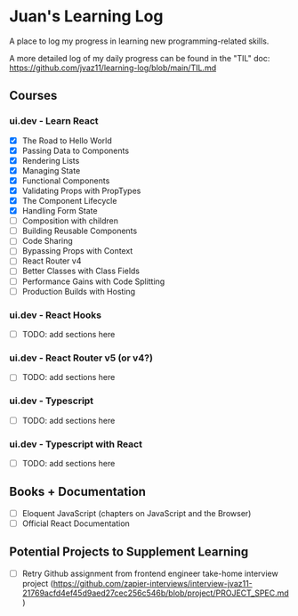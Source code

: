 # Juan's Learning Log
A place to log my progress in learning new programming-related skills.

A more detailed log of my daily progress can be found in the "TIL" doc: https://github.com/jvaz11/learning-log/blob/main/TIL.md

## Courses

### ui.dev - Learn React

- [x] The Road to Hello World
- [x] Passing Data to Components
- [x] Rendering Lists
- [x] Managing State
- [x] Functional Components
- [x] Validating Props with PropTypes
- [x] The Component Lifecycle
- [x] Handling Form State
- [ ] Composition with children
- [ ] Building Reusable Components
- [ ] Code Sharing
- [ ] Bypassing Props with Context
- [ ] React Router v4
- [ ] Better Classes with Class Fields
- [ ] Performance Gains with Code Splitting
- [ ] Production Builds with Hosting

### ui.dev - React Hooks

- [ ] TODO: add sections here

### ui.dev - React Router v5 (or v4?)

- [ ] TODO: add sections here

### ui.dev - Typescript

- [ ] TODO: add sections here

### ui.dev - Typescript with React

- [ ] TODO: add sections here

## Books + Documentation

- [ ] Eloquent JavaScript (chapters on JavaScript and the Browser)
- [ ] Official React Documentation

## Potential Projects to Supplement Learning

- [ ] Retry Github assignment from frontend engineer take-home interview project (https://github.com/zapier-interviews/interview-jvaz11-21769acfd4ef45d9aed27cec256c546b/blob/project/PROJECT_SPEC.md)